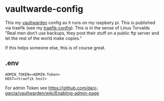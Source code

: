 # vaultwarde-config

This my [vaultwarden](https://github.com/dani-garcia/vaultwarden/) config as it 
runs on my raspbery pi. This is published via traefik (see my 
[traefik-config](https://github.com/StefanSchoof/traefik-config)). This is in the 
sense of Linus Torvalds "Real men don’t use backups, they post their stuff on a 
public ftp server and let the rest of the world make copies."

If this helps someone else, this is of course great.

## .env

```
ADMIN_TOKEN=<ADMIN-Token>
HOST=<traefik host>
```
For admin Token see 
https://github.com/dani-garcia/vaultwarden/wiki/Enabling-admin-page
